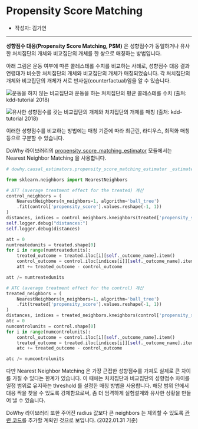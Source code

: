 # Propensity Score Matching

- 작성자: 김가연

---

**성향점수 대응(Propensity Score Matching, PSM)** 은 성향점수가 동일하거나 유사한 처치집단의 개체와 비교집단의 개체를 한 쌍으로 매칭하는 방법입니다.

아래 그림은 운동 여부에 따른 콜레스테롤 수치를 비교하는 사례로, 성향점수 대응 결과 연령대가 비슷한 처치집단의 개체와 비교집단의 개체가 매칭되었습니다. 각 처치집단의 개체와 비교집단의 개체가 서로 반사실(counterfactual)임을 알 수 있습니다.

![운동을 하지 않는 비교집단과 운동을 하는 처치집단의 평균 콜레스테롤 수치 (출처: [kdd-tutorial 2018](https://causalinference.gitlab.io/kdd-tutorial/methods.html))](https://user-images.githubusercontent.com/76609403/151827491-4d3f84da-b76d-42df-a910-1c3b40404751.png)

![유사한 성향점수를 갖는 비교집단의 개체와 처치집단의 개체를 매칭 (출처: [kdd-tutorial 2018](https://causalinference.gitlab.io/kdd-tutorial/methods.html))](https://user-images.githubusercontent.com/76609403/151827715-9fc5f95a-e028-4c4a-a2db-3eb01098515b.png)

이러한 성향점수를 비교하는 방법에는 매칭 기준에 따라 최근린, 라디우스, 최적화 매칭 등으로 구분할 수 있습니다.

DoWhy 라이브러리의 [propensity_score_matching_estimator](https://microsoft.github.io/dowhy/_modules/dowhy/causal_estimators/propensity_score_matching_estimator.html#PropensityScoreMatchingEstimator.construct_symbolic_estimator) 모듈에서는 Nearest Neighbor Matching 을 사용합니다.

```python
# dowhy.causal_estimators.propensity_score_matching_estimator _estimate_effect 함수 코드 일부

from sklearn.neighbors import NearestNeighbors

# ATT (average treatment effect for the treated) 계산
control_neighbors = (
    NearestNeighbors(n_neighbors=1, algorithm='ball_tree')
    .fit(control['propensity_score'].values.reshape(-1, 1))
)
distances, indices = control_neighbors.kneighbors(treated['propensity_score'].values.reshape(-1, 1))
self.logger.debug("distances:")
self.logger.debug(distances)

att = 0
numtreatedunits = treated.shape[0]
for i in range(numtreatedunits):
    treated_outcome = treated.iloc[i][self._outcome_name].item()
    control_outcome = control.iloc[indices[i]][self._outcome_name].item()
    att += treated_outcome - control_outcome

att /= numtreatedunits

# ATC (average treatment effect for the control) 계산
treated_neighbors = (
    NearestNeighbors(n_neighbors=1, algorithm='ball_tree')
    .fit(treated['propensity_score'].values.reshape(-1, 1))
)
distances, indices = treated_neighbors.kneighbors(control['propensity_score'].values.reshape(-1, 1))
atc = 0
numcontrolunits = control.shape[0]
for i in range(numcontrolunits):
    control_outcome = control.iloc[i][self._outcome_name].item()
    treated_outcome = treated.iloc[indices[i]][self._outcome_name].item()
    atc += treated_outcome - control_outcome

atc /= numcontrolunits
```

다만 Nearest Neighbor Matching 은 가장 근접한 성향점수를 가져도 실제로 큰 차이를 가질 수 있다는 한계가 있습니다. 이 때에는 처치집단과 비교집단의 성향점수 차이를 일정 범위로 유지하는 threshold 를 설정한 매칭 방법을 사용합니다. 해당 범위 안에서 대응 짝을 찾을 수 있도록 강제함으로써, 좀 더 엄격하게 실험설계와 유사한 상황을 만들어 낼 수 있습니다.

DoWhy 라이브러리 또한 주어진 radius 값보다 큰 neighbors 는 제외할 수 있도록 [관련 코드](https://microsoft.github.io/dowhy/_modules/dowhy/causal_estimators/propensity_score_matching_estimator.html#:~:text=%23%20TODO%20remove%20neighbors%20that%20are%20more%20than%20a%20given%20radius%20apart)를 추가할 계획인 것으로 보입니다. (2022.01.31 기준)
